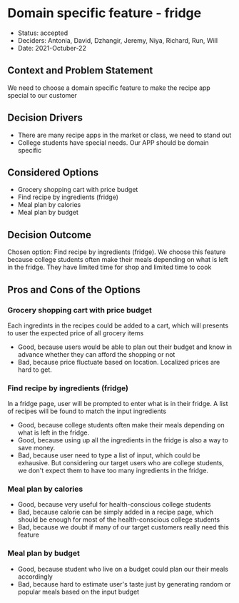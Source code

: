 # Domain specific feature - fridge

* Status: accepted
* Deciders: Antonia, David, Dzhangir, Jeremy, Niya, Richard, Run, Will
* Date: 2021-Octuber-22

## Context and Problem Statement

We need to choose a domain specific feature to make the recipe app special to our customer

## Decision Drivers

* There are many recipe apps in the market or class, we need to stand out
* College students have special needs. Our APP should be domain specific

## Considered Options

* Grocery shopping cart with price budget
* Find recipe by ingredients (fridge)
* Meal plan by calories
* Meal plan by budget

## Decision Outcome

Chosen option: Find recipe by ingredients (fridge). We choose this feature because college students often make their meals depending on what is left in the fridge. They have limited time for shop and limited time to cook

## Pros and Cons of the Options

### Grocery shopping cart with price budget

Each ingredints in the recipes could be added to a cart, which will presents to user the expected price of all grocery items

* Good, because users would be able to plan out their budget and know in advance whether they can afford the shopping or not
* Bad, because price fluctuate based on location. Localized prices are hard to get.

### Find recipe by ingredients (fridge)

In a fridge page, user will be prompted to enter what is in their fridge. A list of recipes will be found to match the input ingredients

* Good, because college students often make their meals depending on what is left in the fridge.
* Good, because using up all the ingredients in the fridge is also a way to save money.
* Bad, because user need to type a list of input, which could be exhausive. But considering our target users who are college students, we don't expect them to have too many ingredients in the fridge.

### Meal plan by calories

* Good, because very useful for health-conscious college students
* Bad, because calorie can be simply added in a recipe page, which should be enough for most of the health-conscious college students
* Bad, because we doubt if many of our target customers really need this feature

### Meal plan by budget

* Good, because student who live on a budget could plan our their meals accordingly
* Bad, because hard to estimate user's taste just by generating random or popular meals based on the input budget